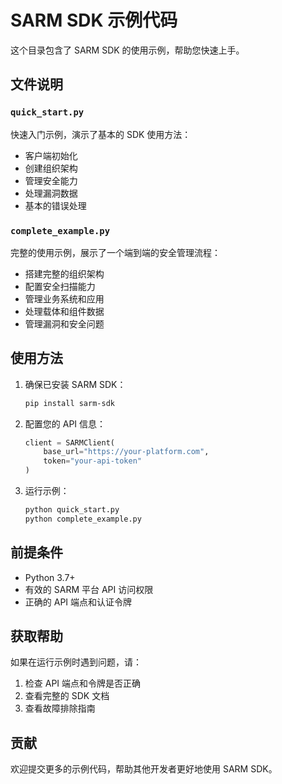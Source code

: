 # SARM SDK 示例代码

这个目录包含了 SARM SDK 的使用示例，帮助您快速上手。

## 文件说明

### `quick_start.py`
快速入门示例，演示了基本的 SDK 使用方法：
- 客户端初始化
- 创建组织架构
- 管理安全能力
- 处理漏洞数据
- 基本的错误处理

### `complete_example.py`
完整的使用示例，展示了一个端到端的安全管理流程：
- 搭建完整的组织架构
- 配置安全扫描能力
- 管理业务系统和应用
- 处理载体和组件数据
- 管理漏洞和安全问题

## 使用方法

1. 确保已安装 SARM SDK：
   ```bash
   pip install sarm-sdk
   ```

2. 配置您的 API 信息：
   ```python
   client = SARMClient(
       base_url="https://your-platform.com",
       token="your-api-token"
   )
   ```

3. 运行示例：
   ```bash
   python quick_start.py
   python complete_example.py
   ```

## 前提条件

- Python 3.7+
- 有效的 SARM 平台 API 访问权限
- 正确的 API 端点和认证令牌

## 获取帮助

如果在运行示例时遇到问题，请：
1. 检查 API 端点和令牌是否正确
2. 查看完整的 SDK 文档
3. 查看故障排除指南

## 贡献

欢迎提交更多的示例代码，帮助其他开发者更好地使用 SARM SDK。 